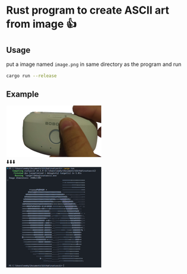 # Rust program to create ASCII art from image 👍

## Usage

put a image named `image.png` in same directory as the program and run
```bash
cargo run --release
```

## Example


<img src="image.png" width="256" height="auto"><br>
⬇️⬇️⬇️<br>
<img src="example.png" width="256" height="auto">

